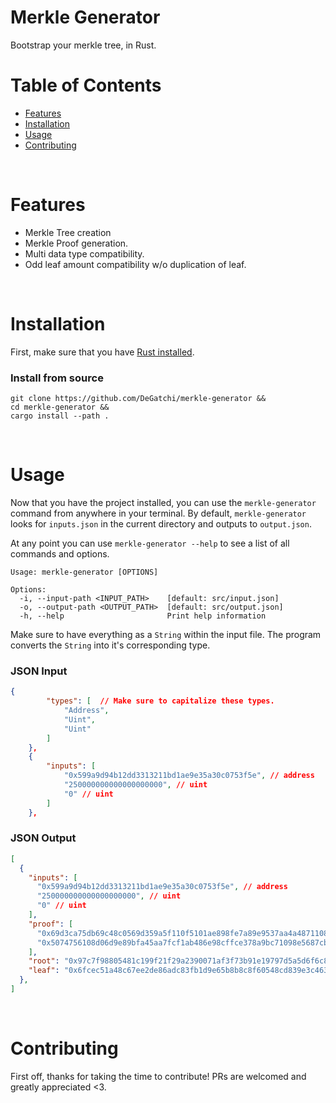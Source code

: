 # Merkle Generator
Bootstrap your merkle tree, in Rust.

# Table of Contents
- [Features](#features)
- [Installation](#installation)
- [Usage](#usage)
- [Contributing](#contributing)

&nbsp;
# Features
- Merkle Tree creation
- Merkle Proof generation.
- Multi data type compatibility.
- Odd leaf amount compatibility w/o duplication of leaf.

&nbsp;
# Installation
First, make sure that you have [Rust installed](https://www.rust-lang.org/tools/install).
&nbsp;
### Install from source
```
git clone https://github.com/DeGatchi/merkle-generator &&
cd merkle-generator &&
cargo install --path .
```

&nbsp;
# Usage
Now that you have the project installed, you can use the `merkle-generator` command from anywhere in your terminal. By default, `merkle-generator` looks for `inputs.json` in the current directory and outputs to `output.json`.

At any point you can use `merkle-generator --help` to see a list of all commands and options.

```
Usage: merkle-generator [OPTIONS]

Options:
  -i, --input-path <INPUT_PATH>    [default: src/input.json]
  -o, --output-path <OUTPUT_PATH>  [default: src/output.json]
  -h, --help                       Print help information
```

Make sure to have everything as a `String` within the input file. The program converts the `String` into it's corresponding type.

### JSON Input
```json
{
        "types": [  // Make sure to capitalize these types.
            "Address",
            "Uint",
            "Uint"
        ]
    },
    {
        "inputs": [
            "0x599a9d94b12dd3313211bd1ae9e35a30c0753f5e", // address
            "250000000000000000000", // uint
            "0" // uint
        ]
    },
```


### JSON Output
```json
[
  {
    "inputs": [
      "0x599a9d94b12dd3313211bd1ae9e35a30c0753f5e", // address
      "250000000000000000000", // uint
      "0" // uint
    ],
    "proof": [
      "0x69d3ca75db69c48c0569d359a5f110f5101ae898fe7a89e9537aa4a487110801", // bytes32
      "0x5074756108d06d9e89bfa45aa7fcf1ab486e98cffce378a9bc71098e5687cb84" // bytes32
    ],
    "root": "0x97c7f98805481c199f21f29a2390071af3f73b91e19797d5a5d6f6c8bed296c6", // bytes32
    "leaf": "0x6fcec51a48c67ee2de86adc83fb1d9e65b8b8c8f60548cd839e3c463c9e5a46a" // bytes32
  },
]
```

&nbsp;
# Contributing
First off, thanks for taking the time to contribute! PRs are welcomed and greatly appreciated <3.